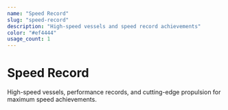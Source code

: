 ```yaml
---
name: "Speed Record"
slug: "speed-record"
description: "High-speed vessels and speed record achievements"
color: "#ef4444"
usage_count: 1
---
```


# Speed Record

High-speed vessels, performance records, and cutting-edge propulsion for maximum speed achievements.
